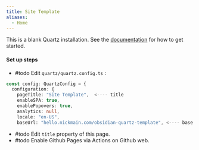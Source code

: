 ```yaml
---
title: Site Template
aliases:
  - Home
---
```


This is a blank Quartz installation.
See the [documentation](https://quartz.jzhao.xyz) for how to get started.

#### Set up steps

* #todo  Edit `quartz/quartz.config.ts` :

```typescript
const config: QuartzConfig = {
  configuration: {
    pageTitle: "Site Template",  <---- title
    enableSPA: true,
    enablePopovers: true,
    analytics: null,
    locale: "en-US",
    baseUrl: "hello.nickmain.com/obsidian-quartz-template", <---- base url
```

* #todo  Edit `title` property of this page.
* #todo  Enable Github Pages via Actions on Github web.